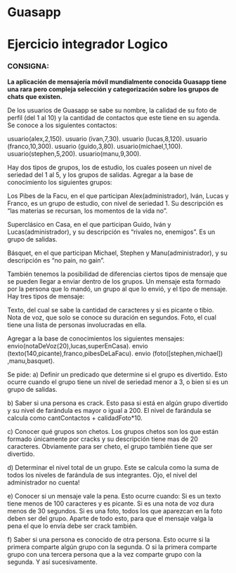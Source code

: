 # Guasapp

# Ejercicio integrador Logico

### CONSIGNA:

**La aplicación de mensajería móvil mundialmente conocida Guasapp tiene una rara pero compleja selección y categorización sobre los grupos de chats que existen.**

De los usuarios de Guasapp se sabe su nombre, la calidad de su foto de perfil (del 1 al 10) y la cantidad de contactos que este tiene en su agenda. Se conoce a los siguientes contactos:

usuario(alex,2,150).
usuario (ivan,7,30).
usuario (lucas,8,120).
usuario (franco,10,300).
usuario (guido,3,80).
usuario(michael,1,100).
usuario(stephen,5,200).
usuario(manu,9,300).

Hay dos tipos de grupos, los de estudio, los cuales poseen un nivel de seriedad del 1 al 5, y los grupos de salidas. Agregar a la base de conocimiento los siguientes grupos:

Los Pibes de la Facu, en el que participan Alex(administrador), Iván, Lucas y Franco, es un grupo de estudio, con nivel de seriedad 1. Su descripción es “las materias se recursan, los momentos de la vida no”.

Superclásico en Casa, en el que participan Guido, Iván y Lucas(administrador), y su descripción es “rivales no, enemigos”. Es un grupo de salidas.

Básquet, en el que participan Michael, Stephen y Manu(administrador), y su descripción es “no pain, no gain”.

También tenemos la posibilidad de diferencias ciertos tipos de mensaje que se pueden llegar a enviar dentro de los grupos. Un mensaje esta formado por la persona que lo mandó, un grupo al que lo envió, y el tipo de mensaje. Hay tres tipos de mensaje:

Texto, del cual se sabe la cantidad de caracteres y si es picante o tibio.
Nota de voz, que solo se conoce su duración en segundos.
Foto, el cual tiene una lista de personas involucradas en ella.

Agregar a la base de conocimientos los siguientes mensajes:
envio(notaDeVoz(20),lucas,superEnCasa).
envio (texto(140,picante),franco,pibesDeLaFacu).
envio (foto([stephen,michael]) ,manu,basquet).
 
Se pide:
a)   Definir un predicado que determine si el grupo es divertido. Esto ocurre cuando el grupo tiene un nivel de seriedad menor a 3, o bien si es un grupo de salidas.

b)  	Saber si una persona es crack. Esto pasa si está en algún grupo divertido y su nivel de farándula es mayor o igual a 200. El nivel de farándula se calcula como cantContactos + calidadFoto*10.

c)   Conocer qué grupos son chetos. Los grupos chetos son los que están formado únicamente por cracks y su descripción tiene mas de 20 caracteres. Obviamente para ser cheto, el grupo también tiene que ser divertido.

d)  	Determinar el nivel total de un grupo. Este se calcula como la suma de todos los niveles de farándula de sus integrantes. Ojo, el nivel del administrador no cuenta!

e)  	Conocer si un mensaje vale la pena. Esto ocurre cuando:
  Si es un texto tiene menos de 100 caracteres y es picante.
  Si es una nota de voz dura menos de 30 segundos.
  Si es una foto, todos los que aparezcan en la foto deben ser del grupo.
Aparte de todo esto, para que el mensaje valga la pena el que lo envía debe ser crack también.

f)  Saber si una persona es conocido de otra persona. Esto ocurre si la primera    comparte algún grupo con la segunda. O si la primera comparte grupo con una tercera persona que a la vez comparte grupo con la segunda. Y así sucesivamente.

